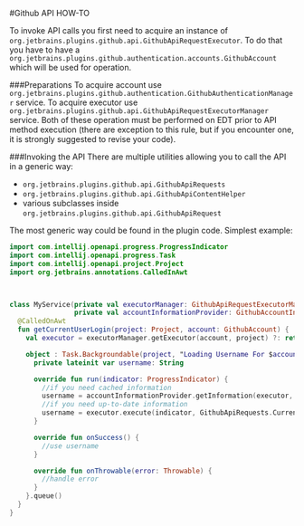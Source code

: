 #Github API HOW-TO

To invoke API calls you first need to acquire an instance of `org.jetbrains.plugins.github.api.GithubApiRequestExecutor`.
To do that you have to have a `org.jetbrains.plugins.github.authentication.accounts.GithubAccount` which will be used for operation.

###Preparations
To acquire account use `org.jetbrains.plugins.github.authentication.GithubAuthenticationManager` service.
To acquire executor use `org.jetbrains.plugins.github.api.GithubApiRequestExecutorManager` service.
Both of these operation must be performed on EDT prior to API method execution (there are exception to this rule, but if you encounter one, it is strongly suggested to revise your code).

###Invoking the API
There are multiple utilities allowing you to call the API in a generic way:
* `org.jetbrains.plugins.github.api.GithubApiRequests`
* `org.jetbrains.plugins.github.api.GithubApiContentHelper`
* various subclasses inside `org.jetbrains.plugins.github.api.GithubApiRequest`

The most generic way could be found in the plugin code.
Simplest example:
```kotlin
import com.intellij.openapi.progress.ProgressIndicator
import com.intellij.openapi.progress.Task
import com.intellij.openapi.project.Project
import org.jetbrains.annotations.CalledInAwt



class MyService(private val executorManager: GithubApiRequestExecutorManager,
                private val accountInformationProvider: GithubAccountInformationProvider) {
  @CalledOnAwt
  fun getCurrentUserLogin(project: Project, account: GithubAccount) {
    val executor = executorManager.getExecutor(account, project) ?: return

    object : Task.Backgroundable(project, "Loading Username For $account") {
      private lateinit var username: String

      override fun run(indicator: ProgressIndicator) {
        //if you need cached information
        username = accountInformationProvider.getInformation(executor, indicator, account).login
        //if you need up-to-date information
        username = executor.execute(indicator, GithubApiRequests.CurrentUser.get(account.server)).login
      }

      override fun onSuccess() {
        //use username
      }

      override fun onThrowable(error: Throwable) {
        //handle error
      }
    }.queue()
  }
}
```
